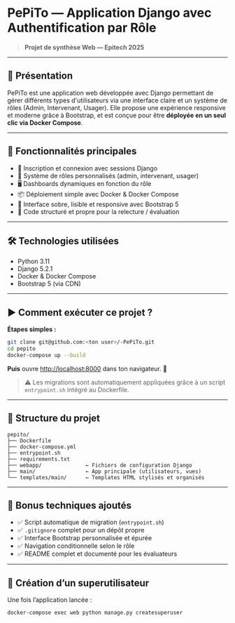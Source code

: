 # PePiTo — Application Django avec Authentification par Rôle

> **Projet de synthèse Web — Epitech 2025**

---

## 🚀 Présentation

PePiTo est une application web développée avec Django permettant de gérer différents types d'utilisateurs via une interface claire et un système de rôles (Admin, Intervenant, Usager). Elle propose une expérience responsive et moderne grâce à Bootstrap, et est conçue pour être **déployée en un seul clic via Docker Compose**.

---

## 🧠 Fonctionnalités principales

* 🔐 Inscription et connexion avec sessions Django
* 👤 Système de rôles personnalisés (admin, intervenant, usager)
* 🖥️ Dashboards dynamiques en fonction du rôle
* 📦 Déploiement simple avec Docker & Docker Compose
* 📄 Interface sobre, lisible et responsive avec Bootstrap 5
* 🧼 Code structuré et propre pour la relecture / évaluation

---

## 🛠️ Technologies utilisées

* Python 3.11
* Django 5.2.1
* Docker & Docker Compose
* Bootstrap 5 (via CDN)

---

## ▶️ Comment exécuter ce projet ?

**Étapes simples :**

```bash
git clone git@github.com:<ton user>/-PePiTo.git
cd pepito
docker-compose up --build
```

**Puis** ouvre [http://localhost:8000](http://localhost:8000) dans ton navigateur. 🎉

> ⚠️ Les migrations sont automatiquement appliquées grâce à un script `entrypoint.sh` intégré au Dockerfile.

---

## 🧾 Structure du projet

```
pepito/
├── Dockerfile
├── docker-compose.yml
├── entrypoint.sh
├── requirements.txt
├── webapp/              ← Fichiers de configuration Django
├── main/                ← App principale (utilisateurs, vues)
└── templates/main/      ← Templates HTML stylisés et organisés
```

---

## 🔧 Bonus techniques ajoutés

* ✅ Script automatique de migration (`entrypoint.sh`)
* ✅ `.gitignore` complet pour un dépôt propre
* ✅ Interface Bootstrap personnalisée et épurée
* ✅ Navigation conditionnelle selon le rôle
* ✅ README complet et documenté pour les évaluateurs

---

## 🧪 Création d’un superutilisateur

Une fois l’application lancée :

```bash
docker-compose exec web python manage.py createsuperuser
```

